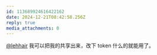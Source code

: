 ```yaml
---
id: 113689924616422162
date: 2024-12-21T08:42:58.256Z
reply: true
media_attachments: 0
---
```


[@lehhair](https://misskey.lehhair.net/@lehhair) 我可以把我的共享出来，改下 token 什么的就能用了。

